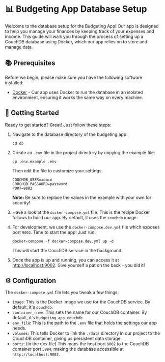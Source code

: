 # 📊 Budgeting App Database Setup

Welcome to the database setup for the Budgeting App! Our app is designed to help you manage your finances by keeping track of your expenses and income. This guide will walk you through the process of setting up a CouchDB database using Docker, which our app relies on to store and manage data.

## 📚 Prerequisites

Before we begin, please make sure you have the following software installed:

- [Docker](https://www.docker.com/get-started) - Our app uses Docker to run the database in an isolated environment, ensuring it works the same way on every machine.

## 🚀 Getting Started

Ready to get started? Great! Just follow these steps:

1. Navigate to the database directory of the budgeting app:

   ```shell
   cd db
   ```

2. Create an `.env` file in the project directory by copying the example file:

   ```shell
   cp .env.example .env
   ```

   Then edit the file to customize your settings:

   ```plaintext
   COUCHDB_USER=admin
   COUCHDB_PASSWORD=password
   PORT=9002
   ```

   **Note:** Be sure to replace the values in the example with your own for security!

3. Have a look at the `docker-compose.yml` file. This is the recipe Docker follows to build our app. By default, it uses the `couchdb` image.

4. For development, we use the `docker-compose.dev.yml` file which exposes port `9002`. Time to start the app! Just run:

   ```shell
   docker-compose -f docker-compose.dev.yml up -d
   ```

   This will start the CouchDB service in the background.

5. Once the app is up and running, you can access it at [http://localhost:9002](http://localhost:9002). Give yourself a pat on the back - you did it!

## ⚙️ Configuration

The `docker-compose.yml` file lets you tweak a few things:

- `image`: This is the Docker image we use for the CouchDB service. By default, it's `couchdb`.
- `container_name`: This sets the name for our CouchDB container. By default, it's `budgeting_app_couchdb`.
- `env_file`: This is the path to the `.env` file that holds the settings our app needs.
- `volumes`: This tells Docker to link the `./data` directory in our project to the CouchDB container, giving us persistent data storage.
- `ports`: (In the dev file) This maps the host port `9002` to the CouchDB container port `5984`, making the database accessible at `http://localhost:9002`.
